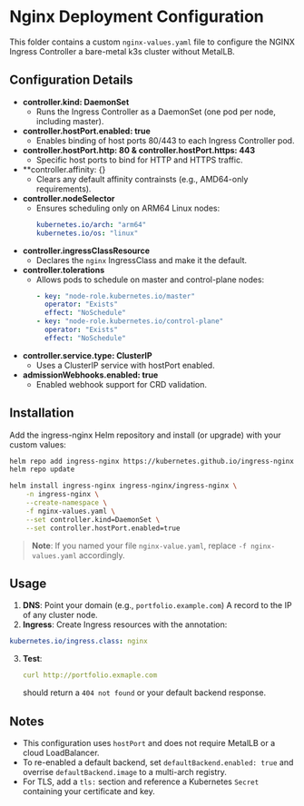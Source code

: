# Nginx Deployment Configuration
This folder contains a custom `nginx-values.yaml` file to configure the NGINX Ingress Controller a bare-metal k3s cluster without MetalLB.

## Configuration Details 
- **controller.kind: DaemonSet**
    - Runs the Ingress Controller as a DaemonSet (one pod per node, including master).
- **controller.hostPort.enabled: true**
    - Enables binding of host ports 80/443 to each Ingress Controller pod.
- **controller.hostPort.http: 80 & controller.hostPort.https: 443**
    - Specific host ports to bind for HTTP and HTTPS traffic.
- **controller.affinity: {}
    - Clears any default affinity contrainsts (e.g., AMD64-only requirements).
- **controller.nodeSelector**
    - Ensures scheduling only on ARM64 Linux nodes:
        ``` yaml
        kubernetes.io/arch: "arm64"
        kubernetes.io/os: "linux"
        ```
- **controller.ingressClassResource**
    - Declares the `nginx` IngressClass and make it the default.
- **controller.tolerations**
    - Allows pods to schedule on master and control-plane nodes:
        ``` yaml
        - key: "node-role.kubernetes.io/master"
          operator: "Exists"
          effect: "NoSchedule"
        - key: "node-role.kubernetes.io/control-plane"
          operator: "Exists"
          effect: "NoSchedule"
        ```
- **controller.service.type: ClusterIP**
    - Uses a ClusterIP service with hostPort enabled.
- **admissionWebhooks.enabled: true**
    - Enabled webhook support for CRD validation.


## Installation
Add the ingress-nginx Helm repository and install (or upgrade) with your custom values:
``` bash
helm repo add ingress-nginx https://kubernetes.github.io/ingress-nginx
helm repo update

helm install ingress-nginx ingress-nginx/ingress-nginx \
    -n ingress-nginx \
    --create-namespace \
    -f nginx-values.yaml \
    --set controller.kind=DaemonSet \
    --set controller.hostPort.enabled=true
```
> **Note**: If you named your file `nginx-value.yaml`, replace `-f nginx-values.yaml` accordingly.

## Usage
1. **DNS**: Point your domain (e.g., `portfolio.example.com`) A record to the IP of any cluster node.
2. **Ingress**: Create Ingress resources with the annotation:
```yaml 
kubernetes.io/ingress.class: nginx
```
3. **Test**: 
    ``` yaml
    curl http://portfolio.exmaple.com
    ```
    should return a `404 not found` or your default backend response.

## Notes
- This configuration uses `hostPort` and does not require MetalLB or a cloud LoadBalancer.
- To re-enabled a default backend, set `defaultBackend.enabled: true` and overrise `defaultBackend.image` to a multi-arch registry.
- For TLS, add a `tls:` section and reference a Kubernetes `Secret` containing your certificate and key.
